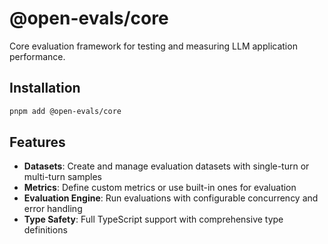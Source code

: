 # @open-evals/core

Core evaluation framework for testing and measuring LLM application performance.

## Installation

```bash
pnpm add @open-evals/core
```

## Features

- **Datasets**: Create and manage evaluation datasets with single-turn or multi-turn samples
- **Metrics**: Define custom metrics or use built-in ones for evaluation
- **Evaluation Engine**: Run evaluations with configurable concurrency and error handling
- **Type Safety**: Full TypeScript support with comprehensive type definitions
